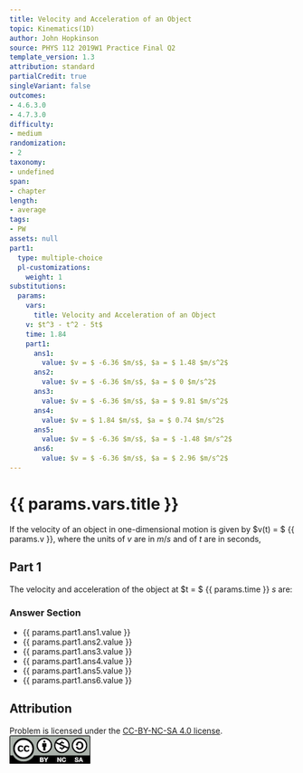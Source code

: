```yaml
---
title: Velocity and Acceleration of an Object
topic: Kinematics(1D)
author: John Hopkinson
source: PHYS 112 2019W1 Practice Final Q2
template_version: 1.3
attribution: standard
partialCredit: true
singleVariant: false
outcomes:
- 4.6.3.0
- 4.7.3.0
difficulty:
- medium
randomization:
- 2
taxonomy:
- undefined
span:
- chapter
length:
- average
tags:
- PW
assets: null
part1:
  type: multiple-choice
  pl-customizations:
    weight: 1
substitutions:
  params:
    vars:
      title: Velocity and Acceleration of an Object
    v: $t^3 - t^2 - 5t$
    time: 1.84
    part1:
      ans1:
        value: $v = $ -6.36 $m/s$, $a = $ 1.48 $m/s^2$
      ans2:
        value: $v = $ -6.36 $m/s$, $a = $ 0 $m/s^2$
      ans3:
        value: $v = $ -6.36 $m/s$, $a = $ 9.81 $m/s^2$
      ans4:
        value: $v = $ 1.84 $m/s$, $a = $ 0.74 $m/s^2$
      ans5:
        value: $v = $ -6.36 $m/s$, $a = $ -1.48 $m/s^2$
      ans6:
        value: $v = $ -6.36 $m/s$, $a = $ 2.96 $m/s^2$
---
```

# {{ params.vars.title }}
If the velocity of an object in one-dimensional motion is given by $v(t) = $ {{ params.v }}, where the units of $v$ are in $m/s$ and of $t$ are in seconds,

## Part 1

The velocity and acceleration of the object at $t = $ {{ params.time }} $s$ are:

### Answer Section

- {{ params.part1.ans1.value }}
- {{ params.part1.ans2.value }}
- {{ params.part1.ans3.value }}
- {{ params.part1.ans4.value }}
- {{ params.part1.ans5.value }}
- {{ params.part1.ans6.value }}

## Attribution

Problem is licensed under the [CC-BY-NC-SA 4.0 license](https://creativecommons.org/licenses/by-nc-sa/4.0/).<br> ![The Creative Commons 4.0 license requiring attribution-BY, non-commercial-NC, and share-alike-SA license.](https://raw.githubusercontent.com/firasm/bits/master/by-nc-sa.png)